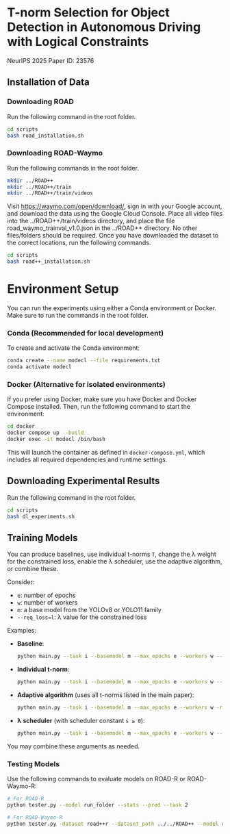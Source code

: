 # T-norm Selection for Object Detection in Autonomous Driving with Logical Constraints
NeurIPS 2025 Paper ID: 23576

## Installation of Data



### Downloading ROAD
Run the following command in the root folder.
```bash
cd scripts
bash road_installation.sh
```


### Downloading ROAD-Waymo
Run the following commands in the root folder.
```bash
mkdir ../ROAD++
mkdir ../ROAD++/train
mkdir ../ROAD++/train/videos
```

Visit https://waymo.com/open/download/, sign in with your Google account, and download the data using the Google Cloud Console.
Place all video files into the ../ROAD++/train/videos directory, and place the file road_waymo_trainval_v1.0.json in the ../ROAD++ directory. No other files/folders should be required.
Once you have downloaded the dataset to the correct locations, run the following commands.

```bash
cd scripts
bash road++_installation.sh
```




# Environment Setup

You can run the experiments using either a Conda environment or Docker. Make sure to run the commands in the root folder.

### Conda (Recommended for local development)
To create and activate the Conda environment:
```bash
conda create --name modecl --file requirements.txt
conda activate modecl
```

### Docker (Alternative for isolated environments)
If you prefer using Docker, make sure you have Docker and Docker Compose installed. Then, run the following command to start the environment:
```bash
cd docker
docker compose up --build
docker exec -it modecl /bin/bash
```

This will launch the container as defined in `docker-compose.yml`, which includes all required dependencies and runtime settings.

## Downloading Experimental Results
Run the following command in the root folder.
```bash
cd scripts
bash dl_experiments.sh
```


## Training Models

You can produce baselines, use individual t-norms `T`, change the λ weight for the constrained loss, enable the λ scheduler, use the adaptive algorithm, or combine these.  

   Consider:
   - `e`: number of epochs  
   - `w`: number of workers  
   - `m`: a base model from the YOLOv8 or YOLO11 family  
   - `--req_loss=l`: λ value for the constrained loss  

   Examples:
   - **Baseline**:
     ```bash
     python main.py --task i --basemodel m --max_epochs e --workers w --req_loss 0
     ```

   - **Individual t-norm**:
     ```bash
     python main.py --task i --basemodel m --max_epochs e --workers w --req_loss l --req-type T
     ```

   - **Adaptive algorithm** (uses all t-norms listed in the main paper):
     ```bash
     python main.py --task i --basemodel m --max_epochs e --workers w -rl
     ```

   - **λ scheduler** (with scheduler constant `s ≥ 0`):
     ```bash
     python main.py --task i --basemodel m --max_epochs e --workers w --req_loss l --req-type T --req_scheduler s
     ```

You may combine these arguments as needed.

### Testing Models

Use the following commands to evaluate models on ROAD-R or ROAD-Waymo-R:
```bash
# For ROAD-R
python tester.py --model run_folder --stats --pred --task 2

# For ROAD-Waymo-R
python tester.py -dataset road++r --dataset_path ../../ROAD++ --model run_folder --stats --pred --task 4
```

